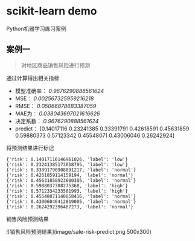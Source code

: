# scikit-learn demo
Python机器学习练习案例

## 案例一
>对地区商品销售风险进行预测

通过计算得出相关指标
- 模型准确率： *0.9676290888561624*
- MSE： *0.002567325959216218*
- RMSE： *0.05066878683387059*
- MAE为： *0.038043697021616626*
- 决定系数： *0.9676290888561624*
- predict： [0.14017116 0.23241385 0.33391791 0.42618591 0.45631859 0.59880373
 0.57123342 0.45548071 0.43006046 0.26242924]

将预测结果进行标记
```shell
{'risk': 0.14017116146961026, 'label': 'low'}
{'risk': 0.23241385173018705, 'label': 'low'}
{'risk': 0.33391790908891217, 'label': 'normal'}
{'risk': 0.4261859114159194, 'label': 'normal'}
{'risk': 0.45631858923600305, 'label': 'normal'}
{'risk': 0.5988037308275368, 'label': 'high'}
{'risk': 0.5712334233581993, 'label': 'high'}
{'risk': 0.45548071148858416, 'label': 'normal'}
{'risk': 0.43006046412819005, 'label': 'normal'}
{'risk': 0.2624292396487273, 'label': 'normal'}
```

销售风险预测结果

![销售风险预测结果](image/sale-risk-predict.png 500x300)

